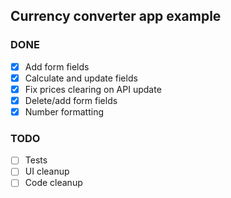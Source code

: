 ## Currency converter app example

### DONE
- [x] Add form fields
- [x] Calculate and update fields
- [x] Fix prices clearing on API update
- [x] Delete/add form fields
- [x] Number formatting

### TODO
- [ ] Tests
- [ ] UI cleanup
- [ ] Code cleanup